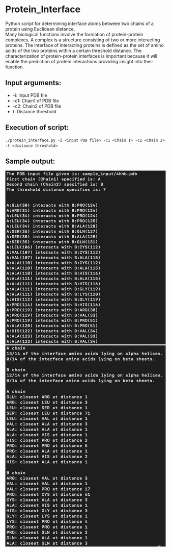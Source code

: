 # Protein_Interface
Python script for determining interface atoms between two chains of a protein using Euclidean distance.<br/>
Many biological functions involve the formation of protein-protein complexes. A complex is a structure consisting of two or more interacting proteins. The interface of interacting proteins is defined as the set of amino acids of the two proteins within a certain threshold distance. The characterization of protein-protein  interfaces is important because it will enable the prediction of protein interactions providing insight into their function.

## Input arguments:
- -i: Input PDB file
- -c1: Chain1 of PDB file
- -c2: Chain2 of PDB file
- t: Distance threshold

## Execution of script:
`./protein_interface.py -i <input PDB file> -c1 <Chain 1> -c2 <Chain 2> -t <distance threshold>`

## Sample output:
![Sample_output_1](https://github.com/ahishsujay/Protein_Interface/blob/master/sample_output_1.png)
![Sample_output_2](https://github.com/ahishsujay/Protein_Interface/blob/master/sample_output_2.png)
